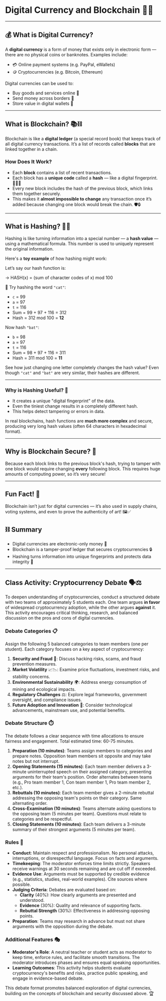 # Digital Currency and Blockchain 💸🔗

---

## 💰 What is Digital Currency?

A **digital currency** is a form of money that exists only in electronic form — there are no physical coins or banknotes. Examples include:

- 💳 Online payment systems (e.g. PayPal, eWallets)
- 🪙 Cryptocurrencies (e.g. Bitcoin, Ethereum)

Digital currencies can be used to:

- Buy goods and services online 🛒
- Send money across borders 💸
- Store value in digital wallets 📲

---

## What is Blockchain? 📚⛓️

Blockchain is like a **digital ledger** (a special record book) that keeps track of all digital currency transactions. It’s a list of records called **blocks** that are linked together in a chain.

### How Does It Work?

- Each **block** contains a list of recent transactions.
- Each block has a **unique code** called a **hash** — like a digital fingerprint. 🕵️‍♂️✨
- Every new block includes the hash of the previous block, which links them together securely.  
- This makes it **almost impossible to change** any transaction once it’s added because changing one block would break the chain. 🛡️🔒

---

## What is Hashing? 🔢🔐

Hashing is like turning information into a special number — a **hash value** — using a mathematical formula. This number is used to uniquely represent the original information.

Here's a **toy example** of how hashing might work:

Let’s say our hash function is:

-> HASH(x) = (sum of character codes of x) mod 100


🧪 Try hashing the word `"cat"`:

- `c` = 99  
- `a` = 97  
- `t` = 116  
- Sum = 99 + 97 + 116 = 312  
- Hash = 312 mod 100 = **12**

Now hash `"bat"`:

- `b` = 98  
- `a` = 97  
- `t` = 116  
- Sum = 98 + 97 + 116 = 311  
- Hash = 311 mod 100 = **11**

See how just changing one letter completely changes the hash value? Even though `"cat"` and `"bat"` are very similar, their hashes are different.

---

### Why is Hashing Useful? 🔐

- It creates a unique "digital fingerprint" of the data.
- Even the tiniest change results in a completely different hash.
- This helps detect tampering or errors in data.

In real blockchains, hash functions are **much more complex** and secure, producing very long hash values (often 64 characters in hexadecimal format).


---

## Why is Blockchain Secure? 🔐

Because each block links to the previous block's hash, trying to tamper with one block would require changing **every** following block. This requires huge amounts of computing power, so it’s very secure!

---

## Fun Fact! 🎉

Blockchain isn’t just for digital currencies — it’s also used in supply chains, voting systems, and even to prove the authenticity of art! 🖼️✅

## ⛓️ Summary

- Digital currencies are electronic-only money 💸
- Blockchain is a tamper-proof ledger that secures cryptocurrencies 🔒
- Hashing turns information into unique fingerprints and protects data integrity 🧬

---

## Class Activity: Cryptocurrency Debate 🗣️⚖️

To deepen understanding of cryptocurrencies, conduct a structured debate with two teams of approximately 5 students each. One team argues **in favor** of widespread cryptocurrency adoption, while the other argues **against** it. This activity encourages critical thinking, research, and balanced discussion on the pros and cons of digital currencies.

### Debate Categories 📋

Assign the following 5 balanced categories to team members (one per student). Each category focuses on a key aspect of cryptocurrency:

1. **Security and Fraud** 🔐: Discuss hacking risks, scams, and fraud prevention measures.
2. **Market Volatility** 📈📉: Examine price fluctuations, investment risks, and stability concerns.
3. **Environmental Sustainability** 🌍: Address energy consumption of mining and ecological impacts.
4. **Regulatory Challenges** ⚖️: Explore legal frameworks, government oversight, and compliance issues.
5. **Future Adoption and Innovation** 🚀: Consider technological advancements, mainstream use, and potential benefits.

### Debate Structure ⏱️

The debate follows a clear sequence with time allocations to ensure fairness and engagement. Total estimated time: 60-75 minutes.

1. **Preparation (10 minutes)**: Teams assign members to categories and prepare notes. Opposition team members sit opposite and may take notes but not interrupt.
2. **Opening Statements (15 minutes)**: Each team member delivers a 3-minute uninterrupted speech on their assigned category, presenting arguments for their team's position. Order alternates between teams (e.g., Pro team member 1, Con team member 1, Pro team member 2, etc.).
3. **Rebuttals (10 minutes)**: Each team member gives a 2-minute rebuttal addressing the opposing team's points on their category. Same alternating order.
4. **Cross-Examination (10 minutes)**: Teams alternate asking questions to the opposing team (5 minutes per team). Questions must relate to categories and be respectful.
5. **Closing Statements (10 minutes)**: Each team delivers a 3-minute summary of their strongest arguments (5 minutes per team).

### Rules 📜

- **Conduct**: Maintain respect and professionalism. No personal attacks, interruptions, or disrespectful language. Focus on facts and arguments.
- **Timekeeping**: The moderator enforces time limits strictly. Speakers receive warnings at 30 seconds remaining and are cut off if exceeded.
- **Evidence Use**: Arguments must be supported by credible evidence (e.g., statistics, studies, real-world examples). Cite sources where possible.
- **Judging Criteria**: Debates are evaluated based on:
  - **Clarity** (40%): How clearly arguments are presented and understood.
  - **Evidence** (30%): Quality and relevance of supporting facts.
  - **Rebuttal Strength** (30%): Effectiveness in addressing opposing points.
- **Preparation**: Teams may research in advance but must not share arguments with the opposition during the debate.

### Additional Features 🎭

- **Moderator's Role**: A neutral teacher or student acts as moderator to keep time, enforce rules, and facilitate smooth transitions. The moderator introduces phases and ensures equal speaking opportunities.
- **Learning Outcomes**: This activity helps students evaluate cryptocurrency's benefits and risks, practice public speaking, and engage in evidence-based debate.

This debate format promotes balanced exploration of digital currencies, building on the concepts of blockchain and security discussed above. 🏆
